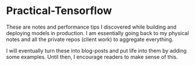 # Practical-Tensorflow
These are notes and performance tips I discovered while building and deploying models in production. I am essentially going back to my physical notes and all the private repos (client work) to aggregate everything.

I will eventually turn these into blog-posts and put life into them by adding some examples. Until then, I encourage readers to make sense of this.  
